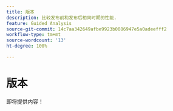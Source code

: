 ```yaml
---
title: 版本
description: 比较发布前和发布后相同时期的性能.
feature: Guided Analysis
source-git-commit: 14c7aa342649afbe9923b0086947e5a0adeefff2
workflow-type: tm+mt
source-wordcount: '13'
ht-degree: 100%

---
```


# 版本

即将提供内容！
